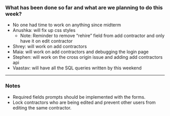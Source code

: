 ### What has been done so far and what are we planning to do this week?
* No one had time to work on anything since midterm
* Anushka: will fix up css styles
  * Note: Reminder to remove “rehire” field from add contractor and only have it on edit contractor
* Shrey: will work on add contractors
* Maia: will work on add contractors and debugging the login page
* Stephen: will work on the cross origin issue and adding add contractors api
* Vaastav: will have all the SQL queries written by this weekend
---
### Notes
* Required fields prompts should be implemented with the forms.
* Lock contractors who are being edited and prevent other users from editing the same contractor.
